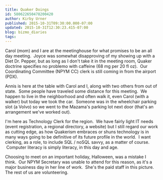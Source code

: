 ```yaml
---
title: Quaker Doings
id: 580622650478200420
author: Kirby Urner
published: 2015-10-31T09:30:00.000-07:00
updated: 2015-10-31T12:30:23.415-07:00
blog: bizmo_diaries
tags: 
---
```


Carol (mom) and I are at the meetinghouse for what promises to be an all day meeting.  Joyce was somewhat disapproving of my showing up with a Diet Dr. Pepper, but as long as I don't take it in the meeting room, Quaker doctrine specifies no problemo with caffeine (68 mg per 20 fl oz).  Our Coordinating Committee (NPYM CC) clerk is still coming in from the airport (PDX).

Annis is here at the table with Carol and I, along with two others from out of state.  Some people have traveled some distance for this meeting.  We happen to live in the neighborhood and often walk it, even Carol (with a walker) but today we took the car.  Someone was in the wheelchair parking slot (a Volvo) so we went to the Mazama's parking lot next door (that's an arrangement we've worked out).

I'm here as Technology Clerk for the region.  We have fairly light IT needs (event registration, a regional directory, a website) but I still regard our work as cutting edge, as how Quakerism embraces or shuns technology is in many ways going to be definitive of its future profile in the world.  I want clerking, as a role, to include SQL / noSQL savvy, as a matter of course.  Computer literacy is simply literacy, in this day and age.

Choosing to meet on an important holiday, Halloween, was a mistake I think.  Our NPYM Secretary was unable to attend for this reason, as it's a major business day in her line of work.  She's the paid staff in this picture.  The rest of us are volunteering. 

[](https://www.flickr.com/photos/kirbyurner/22529842721/in/dateposted-public/)